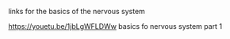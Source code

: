 links for the basics of the nervous system

https://youetu.be/1jbLgWFLDWw   basics fo nervous system part 1
